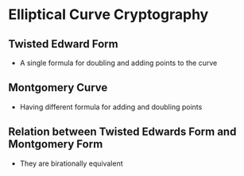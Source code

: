 # Elliptical Curve Cryptography

## Twisted Edward Form
- A single formula for doubling and adding points to the curve

## Montgomery Curve
- Having different formula for adding and doubling points

## Relation between Twisted Edwards Form and Montgomery Form
- They are birationally equivalent
